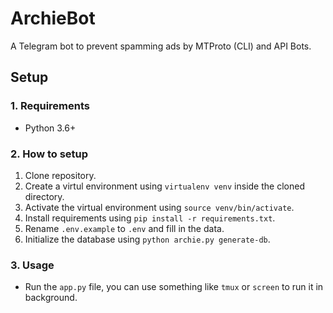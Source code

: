 # ArchieBot
A Telegram bot to prevent spamming ads by MTProto (CLI) and API Bots.

## Setup
### 1. Requirements
- Python 3.6+

### 2. How to setup
1. Clone repository.
1. Create a virtul environment using `virtualenv venv` inside the cloned directory.
1. Activate the virtual environment using `source venv/bin/activate`.
1. Install requirements using `pip install -r requirements.txt`.
1. Rename `.env.example` to `.env` and fill in the data.
1. Initialize the database using `python archie.py generate-db`.

### 3. Usage
- Run the `app.py` file, you can use something like `tmux` or `screen` to run it in background.
